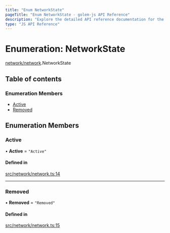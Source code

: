 ```yaml
---
title: "Enum NetworkState"
pageTitle: "Enum NetworkState - golem-js API Reference"
description: "Explore the detailed API reference documentation for the Enum NetworkState within the golem-js SDK for the Golem Network."
type: "JS API Reference"
---
```

# Enumeration: NetworkState

[network/network](../modules/network_network).NetworkState

## Table of contents

### Enumeration Members

- [Active](network_network.NetworkState#active)
- [Removed](network_network.NetworkState#removed)

## Enumeration Members

### Active

• **Active** = ``"Active"``

#### Defined in

[src/network/network.ts:14](https://github.com/golemfactory/golem-js/blob/ed1cf1df/src/network/network.ts#L14)

___

### Removed

• **Removed** = ``"Removed"``

#### Defined in

[src/network/network.ts:15](https://github.com/golemfactory/golem-js/blob/ed1cf1df/src/network/network.ts#L15)
